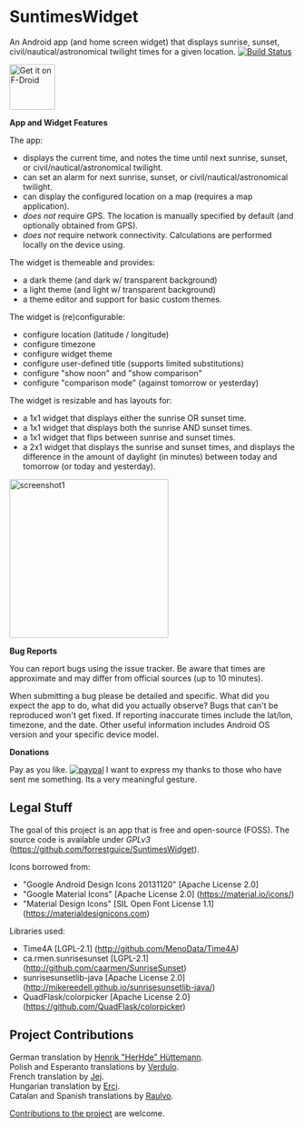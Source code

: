 # SuntimesWidget
An Android app (and home screen widget) that displays sunrise, sunset, civil/nautical/astronomical twilight times for a given location.
[![Build Status](https://travis-ci.org/forrestguice/SuntimesWidget.svg?branch=master)](https://travis-ci.org/forrestguice/SuntimesWidget)

<a href="https://f-droid.org/repository/browse/?fdid=com.forrestguice.suntimeswidget" target="_blank">
<img src="https://f-droid.org/badge/get-it-on.png" alt="Get it on F-Droid" height="80"/></a>

**App and Widget Features**

The app:
* displays the current time, and notes the time until next sunrise, sunset, or civil/nautical/astronomical twilight.
* can set an alarm for next sunrise, sunset, or civil/nautical/astronomical twilight.
* can display the configured location on a map (requires a map application).
* *does not* require GPS. The location is manually specified by default (and optionally obtained from GPS).
* *does not* require network connectivity. Calculations are performed locally on the device using.

The widget is themeable and provides:
* a dark theme (and dark w/ transparent background)
* a light theme (and light w/ transparent background)
* a theme editor and support for basic custom themes.

The widget is (re)configurable:
* configure location (latitude / longitude)
* configure timezone
* configure widget theme
* configure user-defined title (supports limited substitutions)
* configure "show noon" and "show comparison"
* configure "comparison mode" (against tomorrow or yesterday)

The widget is resizable and has layouts for:
* a 1x1 widget that displays either the sunrise OR sunset time.
* a 1x1 widget that displays both the sunrise AND sunset times.
* a 1x1 widget that flips between sunrise and sunset times.
* a 2x1 widget that displays the sunrise and sunset times, and displays the difference in the amount of daylight (in minutes) between today and tomorrow (or today and yesterday).


<img alt="screenshot1" src='https://github.com/forrestguice/SuntimesWidget/blob/docs/doc/screenshots/v0.6.0/en/activity-main0.png' width="280px" />

**Bug Reports**

You can report bugs using the issue tracker. Be aware that times are approximate and may differ from official sources (up to 10 minutes).

When submitting a bug please be detailed and specific. What did you expect the app to do, what did you actually observe? Bugs that can't be reproduced won't get fixed. If reporting inaccurate times include the lat/lon, timezone, and the date. Other useful information includes Android OS version and your specific device model.

**Donations**

Pay as you like. [![paypal](https://www.paypalobjects.com/webstatic/en_US/i/btn/png/silver-rect-paypal-26px.png)](https://www.paypal.com/cgi-bin/webscr?cmd=_s-xclick&hosted_button_id=NZJ5FJBCKY6K2)
I want to express my thanks to those who have sent me something. Its a very meaningful gesture.

## Legal Stuff

The goal of this project is an app that is free and open-source (FOSS). The source code is available under *GPLv3* (https://github.com/forrestguice/SuntimesWidget).

Icons borrowed from:
* "Google Android Design Icons 20131120" [Apache License 2.0]
* "Google Material Icons" [Apache License 2.0] (https://material.io/icons/)
* "Material Design Icons" [SIL Open Font License 1.1] (https://materialdesignicons.com)

Libraries used:
* Time4A [LGPL-2.1] (http://github.com/MenoData/Time4A) 
* ca.rmen.sunrisesunset [LGPL-2.1] (http://github.com/caarmen/SunriseSunset)
* sunrisesunsetlib-java [Apache License 2.0] (http://mikereedell.github.io/sunrisesunsetlib-java/) 
* QuadFlask/colorpicker [Apache License 2.0] (https://github.com/QuadFlask/colorpicker) 

## Project Contributions

German translation by <u>Henrik "HerHde" Hüttemann</u>.<br/>
Polish and Esperanto translations by <u>Verdulo</u>.<br/>
French translation by <u>Jej</u>.<br/>
Hungarian translation by <u>Erci</u>.<br/>
Catalan and Spanish translations by <u><a href="https://github.com/Raulvo">Raulvo</a></u>.

[Contributions to the project](CONTRIBUTING.md) are welcome.






